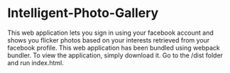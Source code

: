 # Intelligent-Photo-Gallery
This web application lets you sign in using your facebook account and shows you flicker photos based on your interests retrieved from your facebook profile.
This web application has been bundled using webpack bundler. 
To view the application, simply download it. Go to the /dist folder and run index.html. 
